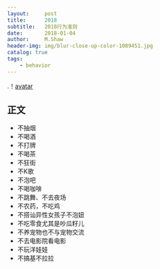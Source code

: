 ```yaml
---
layout:     post
title:      2018
subtitle:   2018行为准则
date:       2018-01-04
author:     M.Shaw
header-img: img/blur-close-up-color-1089451.jpg
catalog: true
tags:
    - behavior
---
```


.！[avatar](img/clickMyself.png)


## 正文
* 不抽烟
* 不喝酒
* 不打牌
* 不喝茶
* 不狂街
* 不K歌
* 不泡吧
* 不喝咖啡
* 不跳舞、不去夜场
* 不农药，不吃鸡
* 不搭讪异性女孩子不泡妞
* 不吃零食尤其是吵瓜籽儿
* 不养宠物也不与宠物交流
* 不去电影院看电影
* 不玩洋娃娃
* 不搞基不拉拉




